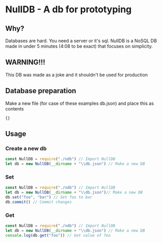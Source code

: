 # NullDB - A db for prototyping
## Why?
Databases are hard. You need a server or it's sql. NullDB is a NoSQL DB made in under 5 minutes (4:08 to be exact) that focuses on simplicity.
## WARNING!!!
This DB was made as a joke and it shouldn't be used for production
## Database preparation
Make a new file (for case of these examples db.json) and place this as contents
```
{}
```
## Usage
### Create a new db
```javascript
const NullDB = require("./ndb") // Import NullDB
let db = new NullDB(__dirname + "\\db.json") // Make a new DB
```
### Set
```javascript
const NullDB = require("./ndb") // Import NullDB
let db = new NullDB(__dirname + "\\db.json")// Make a new DB
db.set("foo", "bar") // Set foo to bar
db.commit() // Commit changes
```
### Get
```javascript
const NullDB = require("./ndb") // Import NullDB
let db = new NullDB(__dirname + "\\db.json") // Make a new DB
console.log(db.get("foo")) // Get value of foo
```
